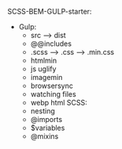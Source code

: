 SCSS-BEM-GULP-starter:
- Gulp:
  - src --> dist
  - @@includes
  - .scss --> .css --> .min.css
  - htmlmin
  - js uglify
  - imagemin
  - browsersync
  - watching files
  - webp html
SCSS:
  - nesting
  - @imports
  - $variables
  - @mixins
